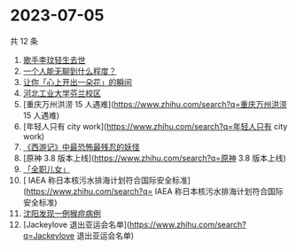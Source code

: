 # 2023-07-05

共 12 条

<!-- BEGIN ZHIHUSEARCH -->
<!-- 最后更新时间 Wed Jul 05 2023 23:10:36 GMT+0800 (China Standard Time) -->
1. [歌手李玟轻生去世](https://www.zhihu.com/search?q=歌手李玟轻生去世)
1. [一个人能无聊到什么程度？](https://www.zhihu.com/search?q=一个人能无聊到什么程度？)
1. [让你「心上开出一朵花」的瞬间](https://www.zhihu.com/search?q=让你「心上开出一朵花」的瞬间)
1. [河北工业大学芬兰校区](https://www.zhihu.com/search?q=河北工业大学芬兰校区)
1. [重庆万州洪涝 15 人遇难](https://www.zhihu.com/search?q=重庆万州洪涝 15 人遇难)
1. [年轻人只有 city work](https://www.zhihu.com/search?q=年轻人只有 city work)
1. [《西游记》中最恐怖最残忍的妖怪](https://www.zhihu.com/search?q=《西游记》中最恐怖最残忍的妖怪)
1. [原神 3.8 版本上线](https://www.zhihu.com/search?q=原神 3.8 版本上线)
1. [「全职儿女」](https://www.zhihu.com/search?q=「全职儿女」)
1. [	IAEA 称日本核污水排海计划符合国际安全标准](https://www.zhihu.com/search?q=	IAEA 称日本核污水排海计划符合国际安全标准)
1. [沈阳发现一例猴痘病例](https://www.zhihu.com/search?q=沈阳发现一例猴痘病例)
1. [Jackeylove 退出亚运会名单](https://www.zhihu.com/search?q=Jackeylove 退出亚运会名单)
<!-- END ZHIHUSEARCH -->
